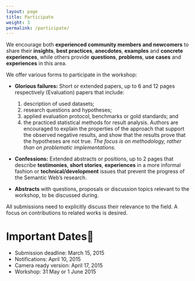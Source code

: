 ```yaml
---
layout: page
title: Participate
weight: 3
permalink: /participate/
---
```

We encourage both **experienced community members and newcomers** to share their **insights**, **best practices**, **anecdotes**, **examples** and **concrete experiences**, while others provide **questions**, **problems**, **use cases** and **experiences** in this area.

We offer various forms to participate in the workshop:

- **Glorious failures:** Short or extended papers, up to 6 and 12 pages respectively (Evaluation) papers that include:
  1. description of used datasets;
  2. research questions and hypotheses;
  3. applied evaluation protocol, benchmarks or gold standards; and
  4. the practiced statistical methods for result analysis.
  Authors are encouraged to explain the properties of the approach that support the observed negative results, and show that the results prove that the hypotheses are not true.
  *The focus is on methodology, rather than on problematic implementations.*

- **Confessions:** Extended abstracts or positions, up to 2 pages that describe **testimonies**, **short stories**, **experiences** in a more informal fashion or **technical/development** issues that prevent the progress of the Semantic Web’s research.

- **Abstracts** with questions, proposals or discussion topics relevant to the workshop, to be discussed during.

All submissions need to explicitly discuss their relevance to the field. A focus on contributions to related works is desired.

Important Dates
===============

- Submission deadline: March 15, 2015
- Notifications: April 10, 2015
- Camera ready version: April 17, 2015
- Workshop: 31 May or 1 June 2015
